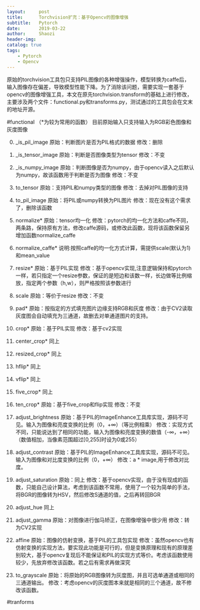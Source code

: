 ```yaml
---
layout:     post
title:      Torchvision扩充：基于Opencv的图像增强
subtitle:   Pytorch
date:       2019-03-22
author:     Shaozi
header-img: 
catalog: true
tags:
    - Pytorch
    - Opencv
---
```


原始的torchvision工具包只支持PIL图像的各种增强操作，模型转换为caffe后，输入图像存在偏差，导致模型性能下降。为了消除该问题，需要实现一套基于opencv的图像增强工具，本文在原先torchvision.transform的基础上进行修改，主要涉及两个文件：functional.py和transforms.py，测试通过的工具包会在文末的地址开源。

#functional
（\*为较为常用的函数）
目前原始输入只支持输入为RGB彩色图像和灰度图像

0. _is_pil_image
原始：判断图片是否为PIL格式的数据
修改：删除

0. _is_tensor_image
原始：判断是否图像类型为tensor
修改：不变

0. _is_numpy_image
原始：判断图像是否为numpy，由于opencv读入之后默认为numpy，故该函数用于判断是否为图像
修改：不变

0. to_tensor
原始：支持PIL和numpy类型的图像
修改：去掉对PIL图像的支持

0. to_pil_image
原始：将PIL或numpy转换为PIL图片
修改：现在没有这个需求了，删除该函数

0. normalize\*
原始：tensor均一化
修改：pytorch的均一化方法和caffe不同，两条路，保持原有方法，修改caffe源码，或修改此函数，现将该函数保留另增加函数normalize_caffe

0. normalize_caffe\*
说明:按照caffe的均一化方式计算，需提供scale(默认为1)和mean_value

0. resize\*
原始：基于PIL实现
修改：基于opencv实现,注意逻辑保持和pytorch一样，若只指定一个resize参数，保证的是短边和该数一样，长边做等比例缩放，指定两个参数（h,w），则严格按照该参数进行

0. scale
原始：等价于resize
修改：不变

0. pad\*
原始：按指定的方式填充图片边缘支持RGB和灰度
修改：由于CV2读取灰度图会自动填充为三通道，故删去对单通道图片的支持。

0. crop\*
原始：基于PIL实现
修改：基于cv2实现

0. center_crop\*
同上

0. resized_crop\*
同上

0. hflip\*
同上

0. vflip\*
同上

0. five_crop\*
同上

0. ten_crop\*
原始：基于five_crop和flip实现
修改：不变

0. adjust_brightness
原始：基于PIL的ImageEnhance工具库实现，源码不可见。输入为图像和亮度变换的比例（0，+∞）（等比例相乘）
修改：实现方式不同，只能说达到了相同的功能，输入为图像和亮度变换的数值（-∞，+∞）（数值相加，当像素范围超过[0,255]时设为0或255）

0. adjust_contrast
原始：基于PIL的ImageEnhance工具库实现，源码不可见。输入为图像和对比度变换的比例（0，+∞）
修改：a \* image,用于修改对比度。

0. adjust_saturation
原始：同上
修改：基于opencv实现，由于没有现成的函数，只能自己设计算法，考虑到该函数不常用，使用了一个较为简单的手法，将BGR的图像转为HSV，然后修改S通道的值，之后再转回BGR

0. adjust_hue
同上

0. adjust_gamma
原始：对图像进行伽马矫正，在图像增强中很少用
修改：转为CV2实现

0. affine
原始：图像的仿射变换，基于PIL的工具包实现
修改：虽然opencv也有仿射变换的实现方法，要实现此功能是可行的，但是变换原理和现有的原理差别较大，基于opencv复现后不能保证和PIL的实现方式等价。考虑该函数使用较少，先放弃修改该函数。若之后有需求再做深究

0. to_grayscale
原始：将原始的RGB图像转为灰度图，并且可选单通道或相同的三通道输出。
修改：考虑opencv的灰度图本来就是相同的三个通道，故不修改该函数。

#tranforms
